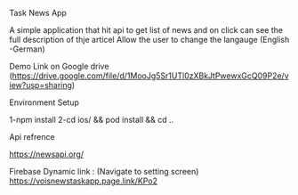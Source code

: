 Task News App 

A simple application that hit api to get list of news and on click can see the full description of thje articel 
Allow the user to change the langauge (English -German)



Demo
Link on Google drive (https://drive.google.com/file/d/1MooJg5Sr1UTl0zXBkJtPwewxGcQ09P2e/view?usp=sharing)

Environment Setup

1-npm install
2-cd ios/ && pod install && cd ..

Api refrence 

https://newsapi.org/

Firebase Dynamic link :
(Navigate to setting screen)
https://voisnewstaskapp.page.link/KPo2
